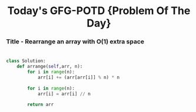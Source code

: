 <h1 align="center">Today's GFG-POTD {Problem Of The Day}</h1>

### Title - Rearrange an array with O(1) extra space<br><br>

```python
class Solution:
    def arrange(self,arr, n): 
        for i in range(n):
            arr[i] += (arr[arr[i]] % n) * n
    
        for i in range(n):
            arr[i] = arr[i] // n
    
        return arr
```

